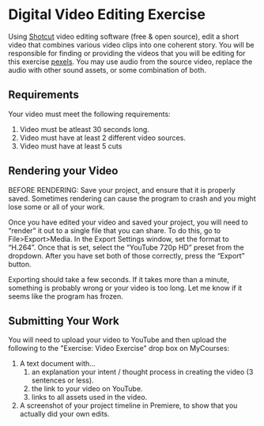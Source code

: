 # Digital Video Editing Exercise
Using [Shotcut](https://shotcut.org/) video editing software (free & open source), edit a short video that combines various video clips into one coherent story. You will be responsible for finding or providing the videos that you will be editing for this exercise [pexels](https://www.pexels.com/videos/). You may use audio from the source video, replace the audio with other sound assets, or some combination of both.

## Requirements
Your video must meet the following requirements:
1. Video must be atleast 30 seconds long.
1. Video must have at least 2 different video sources.
1. Video must have at least 5 cuts

## Rendering your Video
BEFORE RENDERING: Save your project, and ensure that it is properly saved. Sometimes rendering can cause the program to crash and you might lose some or all of your work.

Once you have edited your video and saved your project, you will need to “render” it out to a single file that you can share. To do this, go to File>Export>Media. In the Export Settings window, set the format to “H.264”. Once that is set, select the “YouTube 720p HD” preset from the dropdown. After you have set both of those correctly, press the “Export” button.

Exporting should take a few seconds. If it takes more than a minute, something is probably wrong or your video is too long. Let me know if it seems like the program has frozen.


## Submitting Your Work
You will need to upload your video to YouTube and then upload the following to the "Exercise: Video Exercise" drop box on MyCourses:
1.  A text document with... 
    1.  an explanation your intent / thought process in creating the video (3 sentences or less).
    2.  the link to your video on YouTube.
    3.  links to all assets used in the video.
2.  A screenshot of your project timeline in Premiere, to show that you actually did your own edits.

